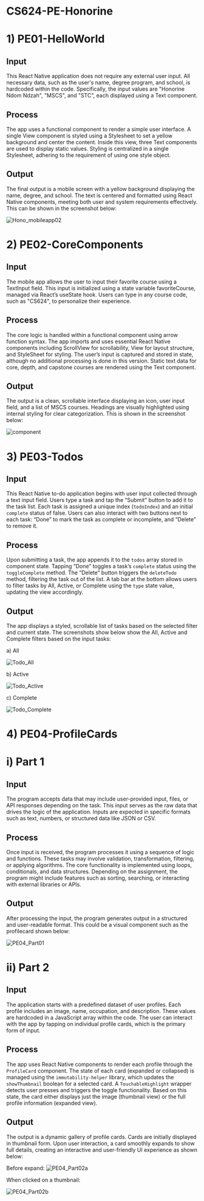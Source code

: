 # CS624-PE-Honorine

# 1) PE01-HelloWorld

## Input
This React Native application does not require any external user input. All necessary data, such as the user's name, 
degree program, and school, is hardcoded within the code. Specifically, the input values are "Honorine Ndom Ndzah", "MSCS", and "STC", each displayed using a Text component.

## Process
The app uses a functional component to render a simple user interface. A single View component is styled using a Stylesheet to set a yellow background and center the content. 
Inside this view, three Text components are used to display static values. Styling is centralized in a single Stylesheet, adhering to the requirement of using one style object.

## Output
The final output is a mobile screen with a yellow background displaying the name, degree, and school. The text is centered and formatted using React Native components, meeting both user and system requirements effectively. This can be shown in the screenshot below:




![Hono_mobileapp02](https://github.com/user-attachments/assets/194168f6-1bce-4e38-a4b9-db924bc79204)





# 2) PE02-CoreComponents

## Input
The mobile app allows the user to input their favorite course using a TextInput field.
This input is initialized using a state variable favoriteCourse, managed via React’s useState hook.
Users can type in any course code, such as "CS624", to personalize their experience.

## Process
The core logic is handled within a functional component using arrow function syntax. 
The app imports and uses essential React Native components including ScrollView for scrollability, View for layout structure, and StyleSheet for styling. 
The user’s input is captured and stored in state, although no additional processing is done in this version. 
Static text data for core, depth, and capstone courses are rendered using the Text component.

## Output 
The output is a clean, scrollable interface displaying an icon, user input field, and a list of MSCS courses.
Headings are visually highlighted using internal styling for clear categorization. This is shown in the screenshot below:



![component](https://github.com/user-attachments/assets/02ac0746-9de6-4c38-8a13-6f8d6a99c694)





# 3) PE03-Todos


## Input

This React Native to-do application begins with user input collected through a text input field. Users type a task and tap the “Submit” button to add it to the task list.
Each task is assigned a unique index (`todoIndex`) and an initial `complete` status of false. Users can also interact with two buttons next to each task: “Done” to mark the task as complete or incomplete, and “Delete” to remove it.


## Process

Upon submitting a task, the app appends it to the `todos` array stored in component state. Tapping “Done” toggles a task’s `complete` status using the `toggleComplete` method. The “Delete” button triggers the `deleteTodo` method, filtering the task out of the list. A tab bar at the bottom allows users to filter tasks by All, Active, or Complete using the `type` state value, updating the view accordingly.

## Output

The app displays a styled, scrollable list of tasks based on the selected filter and current state. The screenshots show below show the All, Active and Complete filters based on the input tasks:

a) All


![Todo_All](https://github.com/user-attachments/assets/82362953-bedc-41f6-a8bc-4afd143dd2c8)



b) Active



![Todo_Active](https://github.com/user-attachments/assets/deae2f7c-82b1-43fd-b7b8-6086b320a28c)





c) Complete

![Todo_Complete](https://github.com/user-attachments/assets/e31ee834-5d8a-4039-9a79-d171dcce6110)



# 4) PE04-ProfileCards

# i) Part 1

## Input
The program accepts data that may include user-provided input, files, or API responses depending on the task. This input serves as the raw data that drives the logic of the application. Inputs are expected in specific formats such as text, numbers, or structured data like JSON or CSV.

## Process
Once input is received, the program processes it using a sequence of logic and functions. These tasks may involve validation, transformation, filtering, or applying algorithms. The core functionality is implemented using loops, conditionals, and data structures. Depending on the assignment, the program might include features such as sorting, searching, or interacting with external libraries or APIs.

## Output
After processing the input, the program generates output in a structured and user-readable format. This could be a visual component such as the profilecard shown below: 


![PE04_Part01](https://github.com/user-attachments/assets/4d94efbf-64a0-4130-a6d3-d7119a7562bb)







# ii) Part 2

## Input  
The application starts with a predefined dataset of user profiles. Each profile includes an image, name, occupation, and description. These values are hardcoded in a JavaScript array within the code. The user can interact with the app by tapping on individual profile cards, which is the primary form of input.

## Process  
The app uses React Native components to render each profile through the `ProfileCard` component. The state of each card (expanded or collapsed) is managed using the `immutability-helper` library, which updates the `showThumbnail` boolean for a selected card. A `TouchableHighlight` wrapper detects user presses and triggers the toggle functionality. Based on this state, the card either displays just the image (thumbnail view) or the full profile information (expanded view).

## Output  
The output is a dynamic gallery of profile cards. Cards are initially displayed in thumbnail form. Upon user interaction, a card smoothly expands to show full details, creating an interactive and user-friendly UI experience as shown below:


Before expand:
![PE04_Part02a](https://github.com/user-attachments/assets/a5b0135d-1cd8-40bb-8887-77591ffa4454)









When clicked on a thumbnail:

![PE04_Part02b](https://github.com/user-attachments/assets/69d86619-559b-4111-bf59-55e46d3db7fb)





